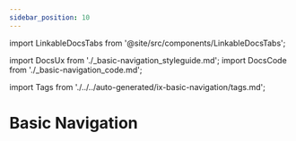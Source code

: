 ```yaml
---
sidebar_position: 10
---
```


import LinkableDocsTabs from '@site/src/components/LinkableDocsTabs';

import DocsUx from './\_basic-navigation_styleguide.md';
import DocsCode from './\_basic-navigation_code.md';

import Tags from './../../auto-generated/ix-basic-navigation/tags.md';

# Basic Navigation

<Tags />

<LinkableDocsTabs>
  <DocsUx />
  <DocsCode />
</LinkableDocsTabs>
